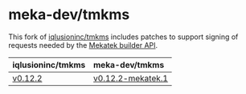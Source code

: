 # meka-dev/tmkms

This fork of [iqlusioninc/tmkms](https://github.com/iqlusioninc/tmkms)
includes patches to support signing of requests needed by the
[Mekatek builder API](https://api.mekatek.xyz).

| iqlusioninc/tmkms  | meka-dev/tmkms                         |
|:-------------------|:---------------------------------------|
| [v0.12.2][v0.12.2] | [v0.12.2-mekatek.1][v0.12.2-mekatek.1] |

[v0.12.2]:           https://github.com/iqlusioninc/tmkms/releases/tag/v0.12.2
[v0.12.2-mekatek.1]: https://github.com/meka-dev/tmkms/releases/tag/v0.12.2-mekatek.1
